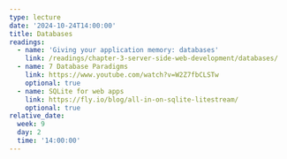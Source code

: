 ```yaml
---
type: lecture
date: '2024-10-24T14:00:00'
title: Databases
readings:
  - name: 'Giving your application memory: databases'
    link: /readings/chapter-3-server-side-web-development/databases/
  - name: 7 Database Paradigms
    link: https://www.youtube.com/watch?v=W2Z7fbCLSTw
    optional: true
  - name: SQLite for web apps
    link: https://fly.io/blog/all-in-on-sqlite-litestream/
    optional: true
relative_date:
  week: 9
  day: 2
  time: '14:00:00'
---
```

